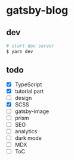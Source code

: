 # gatsby-blog

## dev

```sh
# start dev server
$ yarn dev
```

## todo

- [x] TypeScript
- [x] tutorial part
- [ ] design
- [x] SCSS
- [ ] gatsby-image
- [ ] prism
- [ ] SEO
- [ ] analytics
- [ ] dark mode
- [ ] MDX
- [ ] ToC
